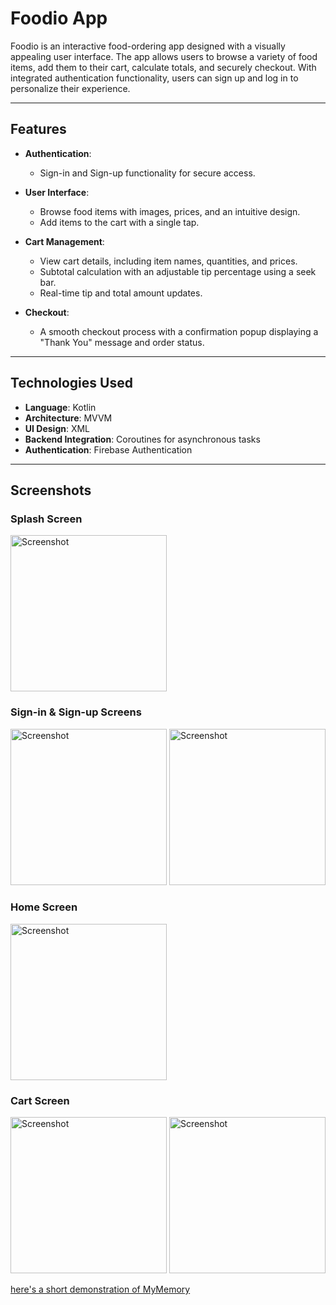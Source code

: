 # Foodio App

Foodio is an interactive food-ordering app designed with a visually appealing user interface. The app allows users to browse a variety of food items, add them to their cart, calculate totals, and securely checkout. With integrated authentication functionality, users can sign up and log in to personalize their experience.

---

## Features

- **Authentication**:
  - Sign-in and Sign-up functionality for secure access.
  
- **User Interface**:
  - Browse food items with images, prices, and an intuitive design.
  - Add items to the cart with a single tap.

- **Cart Management**:
  - View cart details, including item names, quantities, and prices.
  - Subtotal calculation with an adjustable tip percentage using a seek bar.
  - Real-time tip and total amount updates.

- **Checkout**:
  - A smooth checkout process with a confirmation popup displaying a "Thank You" message and order status.

---

## Technologies Used

- **Language**: Kotlin
- **Architecture**: MVVM
- **UI Design**: XML
- **Backend Integration**: Coroutines for asynchronous tasks
- **Authentication**: Firebase Authentication

---

## Screenshots

### Splash Screen
<img src="https://github.com/user-attachments/assets/28143dce-0503-49f9-8679-832708d26e09" alt="Screenshot" width="250">

### Sign-in & Sign-up Screens
<img src="https://github.com/user-attachments/assets/1e7196ad-63be-4883-8333-582eba116f5a" alt="Screenshot" width="250">
<img src="https://github.com/user-attachments/assets/dd5e9e34-ad35-488e-890c-dd71643f2106" alt="Screenshot" width="250">

### Home Screen
<img src="https://github.com/user-attachments/assets/da46340c-b956-4f05-8c3f-eecbac741c67" alt="Screenshot" width="250">

### Cart Screen
<img src="https://github.com/user-attachments/assets/d0354eb9-be1f-4947-8769-d97f97647ce2" alt="Screenshot" width="250">
<img src="https://github.com/user-attachments/assets/2f715a26-801f-4ebf-9df9-79254ed41d29" alt="Screenshot" width="250">

[here's a short demonstration of MyMemory](https://www.youtube.com/shorts/jTgxwCTnqvM)




